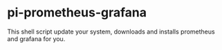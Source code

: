 # pi-prometheus-grafana
This shell script update your system, downloads and installs prometheus and grafana for you.
